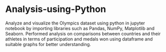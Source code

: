# Analysis-using-Python
Analyze and visualize the Olympics dataset using python in jupyter notebook by importing libraries such as Pandas, NumPy, Matplotlib and Seaborn.
Performed analysis on comparisons between countries and their athletes in terms of participation and medals won using dataframe and suitable graphs for better understanding.
